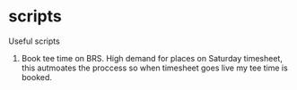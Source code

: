 scripts
=======

Useful scripts

1) Book tee time on BRS. High demand for places on Saturday timesheet, this autmoates the proccess so when timesheet goes live
   my tee time is booked.
